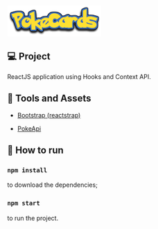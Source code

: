 
![](https://github.com/amandabenevides/poke-list/blob/main/src/assets/logo.png?raw=true)

## 💻 Project

ReactJS application using Hooks and Context API.

## 🧰 Tools and Assets

- [Bootstrap (reactstrap)](https://reactstrap.github.io/)

- [PokeApi](https://github.com/PokeAPI)

## 🌠 How to run

### `npm install`
to download the dependencies;
### `npm start`
to run the project.